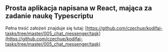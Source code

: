 ## Prosta aplikacja napisana w React, mająca za zadanie naukę Typescriptu

Pełna treść założeń znajduje się tutaj: [https://github.com/czechue/kodifaj-tasks/tree/master/005_chat_messenger/task](https://github.com/czechue/kodifaj-tasks/tree/master/005_chat_messenger/task)
